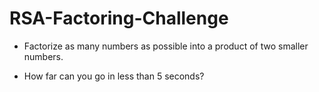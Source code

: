 # RSA-Factoring-Challenge

* Factorize as many numbers as possible into a product of two smaller numbers.

* How far can you go in less than 5 seconds?
